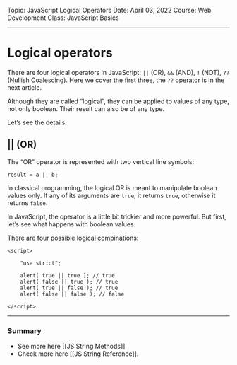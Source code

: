 Topic: JavaScript Logical Operators
Date: April 03, 2022 
Course: Web Development
Class: JavaScript Basics

---

# Logical operators

There are four logical operators in JavaScript: `||` (OR), `&&` (AND), `!` (NOT), `??` (Nullish Coalescing). Here we cover the first three, the `??` operator is in the next article.

Although they are called “logical”, they can be applied to values of any type, not only boolean. Their result can also be of any type.

Let’s see the details.

 ## || (OR)

The “OR” operator is represented with two vertical line symbols:

`result = a || b;`

In classical programming, the logical OR is meant to manipulate boolean values only. If any of its arguments are `true`, it returns `true`, otherwise it returns `false`.

In JavaScript, the operator is a little bit trickier and more powerful. But first, let’s see what happens with boolean values.

There are four possible logical combinations:

```
<script>

	"use strict";
	
	alert( true || true ); // true
	alert( false || true ); // true
	alert( true || false ); // true
	alert( false || false ); // false

</script>

```




---
### Summary
- See more here [[JS String Methods]]
- Check more here [[JS String Reference]].